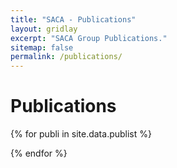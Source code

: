 ```yaml
---
title: "SACA - Publications"
layout: gridlay
excerpt: "SACA Group Publications."
sitemap: false
permalink: /publications/
---
```



# Publications


{% for publi in site.data.publist %}

  <!-- remove this html comment when ready {{ publi.title }} <br />
  <em>{{ publi.authors }} </em><br /><a href="{{ publi.link.url }}">{{ publi.link.display }}</a>-->

{% endfor %}

